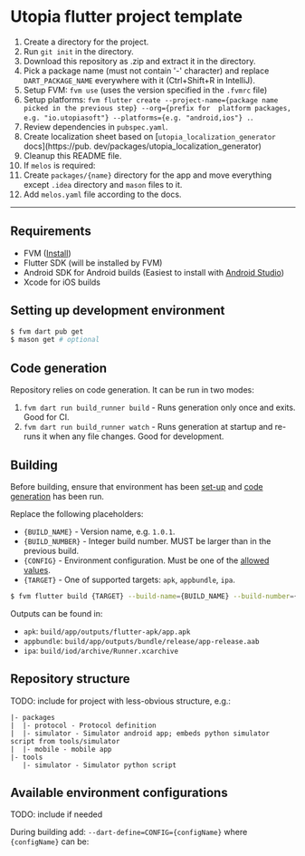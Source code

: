 # Utopia flutter project template

1. Create a directory for the project.
2. Run `git init` in the directory.
3. Download this repository as .zip and extract it in the directory.
4. Pick a package name (must not contain '-' character) and replace `DART_PACKAGE_NAME` everywhere with it (Ctrl+Shift+R
   in IntelliJ).
5. Setup FVM: `fvm use` (uses the version specified in the `.fvmrc` file)
6. Setup platforms: `fvm flutter create --project-name={package name picked in the previous step} --org={prefix for 
platform packages, e.g. "io.utopiasoft"} --platforms={e.g. "android,ios"} .`.
7. Review dependencies in `pubspec.yaml`.
8. Create localization sheet based on [`utopia_localization_generator` docs](https://pub.
   dev/packages/utopia_localization_generator) 
8. Cleanup this README file.
9. If `melos` is required:
10. Create `packages/{name}` directory for the app and move everything except `.idea` directory and `mason` files to
    it.
11. Add `melos.yaml` file according to the docs.

---

## Requirements

- FVM ([Install](https://fvm.app/documentation/getting-started))
- Flutter SDK (will be installed by FVM)
- Android SDK for Android builds (Easiest to install with [Android Studio](https://developer.android.com/studio))
- Xcode for iOS builds

## Setting up development environment

```bash
$ fvm dart pub get
$ mason get # optional
```

## Code generation

Repository relies on code generation. It can be run in two modes:

1. `fvm dart run build_runner build` - Runs generation only once and exits. Good for CI.
2. `fvm dart run build_runner watch` - Runs generation at startup and re-runs it when any file changes. Good for
   development.

## Building

Before building, ensure that environment has been [set-up](#setting-up-development-environment)
and [code generation](#code-generation) has been run.

Replace the following placeholders:

- `{BUILD_NAME}` - Version name, e.g. `1.0.1`.
- `{BUILD_NUMBER}` - Integer build number. MUST be larger than in the previous build.
- `{CONFIG}` - Environment configuration. Must be one of the [allowed values](#available-environment-configurations).
- `{TARGET}` - One of supported targets: `apk`, `appbundle`, `ipa`.

```bash
$ fvm flutter build {TARGET} --build-name={BUILD_NAME} --build-number={BUILD_NUMBER} --dart-define=CONFIG={CONFIG}
```

Outputs can be found in:

- `apk`: `build/app/outputs/flutter-apk/app.apk`
- `appbundle`: `build/app/outputs/bundle/release/app-release.aab`
- `ipa`: `build/iod/archive/Runner.xcarchive`

## Repository structure

TODO: include for project with less-obvious structure, e.g.:

```
|- packages
|  |- protocol - Protocol definition
|  |- simulator - Simulator android app; embeds python simulator script from tools/simulator
|  |- mobile - mobile app
|- tools
   |- simulator - Simulator python script  
```

## Available environment configurations

TODO: include if needed

During building add: `--dart-define=CONFIG={configName}` where `{configName}` can be: 
